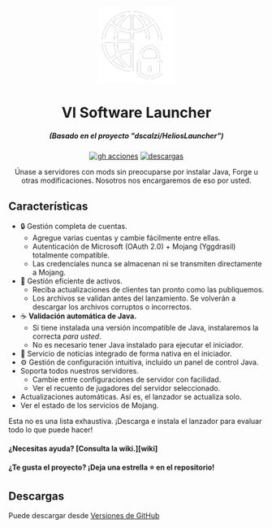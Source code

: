 <p align="center"><img src="./app/assets/images/SealCircle.png" width="150px" height="150px" alt="aventium softworks"></p>

<h1 align="center">VI Software Launcher</h1>

<em><h5 align="center">(Basado en el proyecto "dscalzi/HeliosLauncher")</h5></em>

[<p align="center"><img src="https://img.shields.io/github/actions/workflow/status/dscalzi/HeliosLauncher/build.yml?branch=master&style=for-the-badge" alt="gh acciones">](https://github.com/VI-Software/vis-launcher/actions) [<img src="https://img.shields.io/github/downloads/dscalzi/HeliosLauncher/total.svg ?style=for-the-badge" alt="descargas">](https://github.com/VI-Software/vis-launcher/releases)

<p align="center">Únase a servidores con mods sin preocuparse por instalar Java, Forge u otras modificaciones. Nosotros nos encargaremos de eso por usted.</p>


## Características

* 🔒 Gestión completa de cuentas.
   * Agregue varias cuentas y cambie fácilmente entre ellas.
   * Autenticación de Microsoft (OAuth 2.0) + Mojang (Yggdrasil) totalmente compatible.
   * Las credenciales nunca se almacenan ni se transmiten directamente a Mojang.
* 📂 Gestión eficiente de activos.
   * Reciba actualizaciones de clientes tan pronto como las publiquemos.
   * Los archivos se validan antes del lanzamiento. Se volverán a descargar los archivos corruptos o incorrectos.
* ☕ **Validación automática de Java.**
   * Si tiene instalada una versión incompatible de Java, instalaremos la correcta *para usted*.
   * No es necesario tener Java instalado para ejecutar el iniciador.
* 📰 Servicio de noticias integrado de forma nativa en el iniciador.
* ⚙️ Gestión de configuración intuitiva, incluido un panel de control Java.
* Soporta todos nuestros servidores.
   * Cambie entre configuraciones de servidor con facilidad.
   * Ver el recuento de jugadores del servidor seleccionado.
* Actualizaciones automáticas. Así es, el lanzador se actualiza solo.
* Ver el estado de los servicios de Mojang.

Esta no es una lista exhaustiva. ¡Descarga e instala el lanzador para evaluar todo lo que puede hacer!

#### ¿Necesitas ayuda? [Consulta la wiki.][wiki]

#### ¿Te gusta el proyecto? ¡Deja una estrella ⭐ en el repositorio!

## Descargas

Puede descargar desde [Versiones de GitHub](https://github.com/VI-Software/vis-launcher)